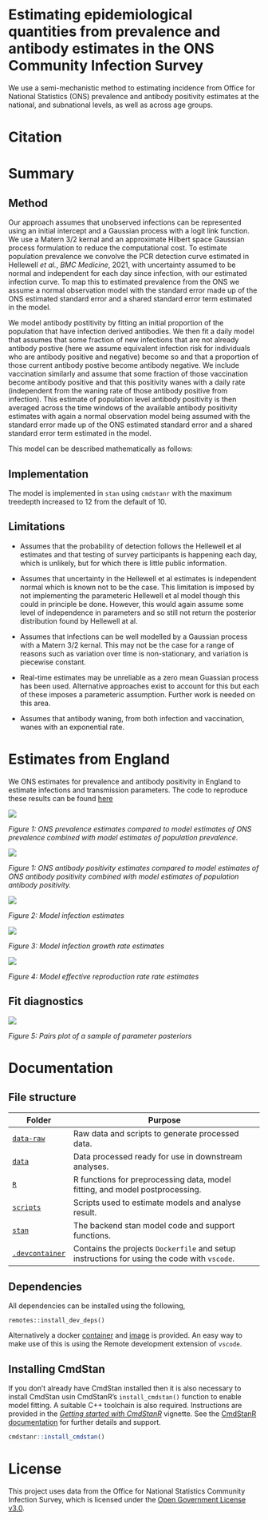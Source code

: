 # Estimating epidemiological quantities from prevalence and antibody estimates in the ONS Community Infection Survey

We use a semi-mechanistic method to estimating incidence from Office for National Statistics (ONS) prevalence and antibody positivity estimates at the national, and subnational levels, as well as across age groups.

# Citation

# Summary

## Method

Our approach assumes that unobserved infections can be represented using an initial intercept and a Gaussian process with a logit link function. We use a Matern 3/2 kernal and an approximate Hilbert space Gaussian process formulation to reduce the computational cost. To estimate population prevalence we convolve the PCR detection curve estimated in Hellewell _et al._, _BMC Medicine_, 2021, with uncertainty assumed to be normal and independent for each day since infection, with our estimated infection curve. To map this to estimated prevalence from the ONS we assume a normal observation model with the standard error made up of the ONS estimated standard error and a shared standard error term estimated in the model. 

We model antibody postitivity by fitting an initial proportion of the population that have infection derived antibodies. We then fit a daily model that assumes that some fraction of new infections that are not already antibody postive (here we assume equivalent infection risk for individuals who are antibody positive and negative) become so and that a proportion of those current antibody postive become antibody negative. We include vaccination similarly and assume that some fraction of those vaccination become antibody positive and that this positivity wanes with a daily rate (independent from the waning rate of those antibody positive from infection). This estimate of population level antibody positivity is then averaged across the time windows of the available antibody positivity estimates with again a normal observation model being assumed with the standard error made up of the ONS estimated standard error and a shared standard error term estimated in the model. 

This model can be described mathematically as follows:


## Implementation

The model is implemented in `stan` using `cmdstanr` with the maximum treedepth increased to 12 from the default of 10. 

## Limitations

 - Assumes that the probability of detection follows the Hellewell et al estimates and that testing of survey participants is happening each day, which is unlikely, but for which there is little public information.

 - Assumes that uncertainty in the Hellewell et al estimates is independent normal which is known not to be the case. This limitation is imposed by not implementing the parameteric Hellewell et al model though this could in principle be done. However, this would again assume some level of independence in parameters and so still not return the posterior distribution found by Hellewell at al.

- Assumes that infections can be well modelled by a Gaussian process with a Matern 3/2 kernal. This may not be the case for a range of reasons such as variation over time is non-stationary, and variation is piecewise constant.

- Real-time estimates may be unreliable as a zero mean Guassian process has been used. Alternative approaches exist to account for this but each of these imposes a parameteric assumption. Further work is needed on this area.

- Assumes that antibody waning, from both infection and vaccination, wanes with an exponential rate. 

# Estimates from England

We ONS estimates for prevalence and antibody positivity in England to estimate infections and transmission parameters. The code to reproduce these results can be found [here](https://github.com/epiforecasts/inc2prev/blob/master/scripts/simple-example.R)

![](figures/readme/prev.png)

*Figure 1: ONS prevalence estimates compared to model estimates of ONS prevalence combined with model estimates of population prevalence.*

![](figures/readme/ab.png)

*Figure 1: ONS antibody positivity estimates compared to model estimates of ONS antibody positivity combined with model estimates of population antibody positivity.*

![](figures/readme/infections.png)

*Figure 2: Model infection estimates*

![](figures/readme/growth.png)

*Figure 3: Model infection growth rate estimates*

![](figures/readme/Rt.png)

*Figure 4: Model effective reproduction rate rate estimates*

## Fit diagnostics

![](figures/readme/pairs.png)

*Figure 5: Pairs plot of a sample of parameter posteriors*

# Documentation

## File structure

Folder | Purpose
---|---
[`data-raw`](data-raw/) | Raw data and scripts to generate processed data.
[`data`](data/) | Data processed ready for use in downstream analyses.
[`R`](R/) | R functions for preprocessing data, model fitting, and model postprocessing.
[`scripts`](scripts/) | Scripts used to estimate models and analyse result.
[`stan`](stan/) | The backend stan model code and support functions.
[`.devcontainer`](.devcontainer/) | Contains the projects `Dockerfile` and setup instructions for using the code with `vscode`.

## Dependencies

All dependencies can be installed using the following, 

```{r}
remotes::install_dev_deps()
```

Alternatively a docker [container](https://github.com/epiforecasts/inc2prev/blob/main/.devcontainer/Dockerfile) and [image](https://github.com/epiforecasts/inc2prev/pkgs/container/eval-germany-sp-nowcasting) is provided. An easy way to make use of this is using the Remote development extension of `vscode`.

## Installing CmdStan

If you don’t already have CmdStan installed then it is also necessary to install CmdStan usin CmdStanR’s `install_cmdstan()` function to enable model fitting. A suitable C++ toolchain is also required. Instructions are provided in the [*Getting started with CmdStanR*](https://mc-stan.org/cmdstanr/articles/cmdstanr.html) vignette. See the [CmdStanR documentation](https://mc-stan.org/cmdstanr/) for further details and support.

``` r
cmdstanr::install_cmdstan()
```

# License

This project uses data from the Office for National Statistics Community Infection Survey, which is licensed under the [Open Government License v3.0](https://www.ons.gov.uk/peoplepopulationandcommunity/healthandsocialcare/conditionsanddiseases/datasets/coronaviruscovid19infectionsurveydata).


